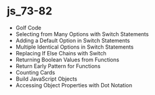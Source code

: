 # js_73-82
* Golf Code
* Selecting from Many Options with Switch Statements
* Adding a Default Option in Switch Statements
* Multiple Identical Options in Switch Statements
* Replacing If Else Chains with Switch
* Returning Boolean Values from Functions
* Return Early Pattern for Functions
* Counting Cards
* Build JavaScript Objects
* Accessing Object Properties with Dot Notation
